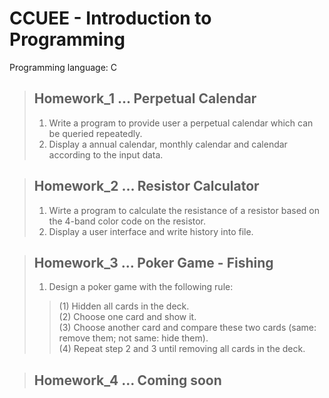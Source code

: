 ﻿# CCUEE - Introduction to Programming
 Programming language: C
 
> ## Homework_1 ... Perpetual Calendar
> 1. Write a program to provide user a perpetual calendar which can be queried repeatedly.
> 2. Display a annual calendar, monthly calendar and calendar according to the input data.

> ## Homework_2 ... Resistor Calculator
> 1. Wirte a program to calculate the resistance of a resistor based on the 4-band color code on the resistor.
> 2. Display a user interface and write history into file.

> ## Homework_3 ... Poker Game - Fishing
> 1. Design a poker game with the following rule:  
>> (1) Hidden all cards in the deck.  
>> (2) Choose one card and show it.  
>> (3) Choose another card and compare these two cards (same: remove them; not same: hide them).  
>> (4) Repeat step 2 and 3 until removing all cards in the deck.

> ## Homework_4 ... Coming soon
